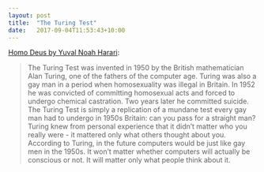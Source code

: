 ```yaml
---
layout: post
title:  "The Turing Test"
date:   2017-09-04T11:53:43+10:00
---
```


[Homo Deus by Yuval Noah Harari][]:

> The Turing Test was invented in 1950 by the British mathematician Alan Turing, one of the fathers of the computer age.
> Turing was also a gay man in a period when homosexuality was illegal in Britain.
> In 1952 he was convicted of committing homosexual acts and forced to undergo chemical castration.
> Two years later he committed suicide.
> The Turing Test is simply a replication of a mundane test every gay man had to undergo in 1950s Britain: can you pass for a straight man?
> Turing knew from personal experience that it didn’t matter who you really were - it mattered only what others thought about you.
> According to Turing, in the future computers would be just like gay men in the 1950s.
> It won’t matter whether computers will actually be conscious or not.
> It will matter only what people think about it.

[Homo Deus by Yuval Noah Harari]: https://books.apple.com/book/id1082075161
